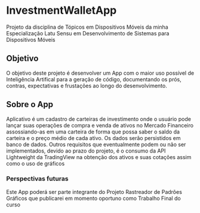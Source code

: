 # InvestmentWalletApp
Projeto da disciplina de Tópicos em Dispositivos Móveis da minha
Especialização Latu Sensu em Desenvolvimento de Sistemas para Dispositivos Móveis

## Objetivo
O objetivo deste projeto é desenvolver um App com o maior uso possível de Inteligência Artifical
para a geração de código, documentando os prós, contras, expectativas e frustações ao longo do
desenvolvimento.

## Sobre o App
Aplicativo é um cadastro de carteiras de investimento onde o usuário pode lançar suas operações
de compra e venda de ativos no Mercado Financeiro assossiando-as em uma carteira de forma que
possa saber o saldo da carteira e o preço médio de cada ativo. Os dados serão persistidos em
banco de dados. Outros requisitos que eventualmente podem ou não ser implementados, devido ao
prazo do projeto, é o consumo da API Lightweight da TradingView na obtenção dos ativos e suas
cotações assim como o uso de gráficos

### Perspectivas futuras
Este App poderá ser parte integrante do Projeto Rastreador de Padrões Gráficos que publicarei
em momento oportuno como Trabalho Final do curso